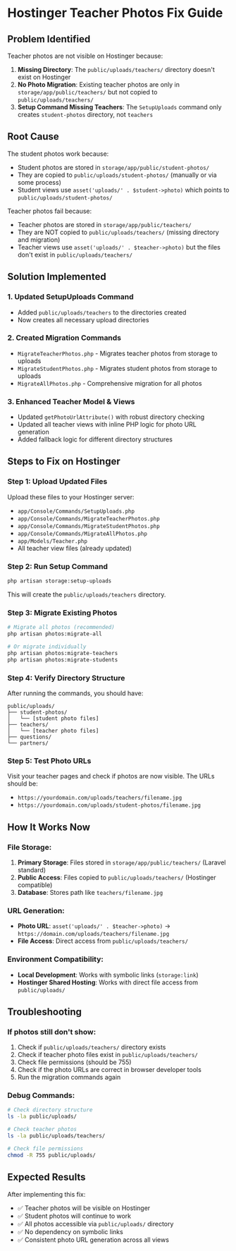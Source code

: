 # Hostinger Teacher Photos Fix Guide

## Problem Identified

Teacher photos are not visible on Hostinger because:

1. **Missing Directory**: The `public/uploads/teachers/` directory doesn't exist on Hostinger
2. **No Photo Migration**: Existing teacher photos are only in `storage/app/public/teachers/` but not copied to `public/uploads/teachers/`
3. **Setup Command Missing Teachers**: The `SetupUploads` command only creates `student-photos` directory, not `teachers`

## Root Cause

The student photos work because:
- Student photos are stored in `storage/app/public/student-photos/`
- They are copied to `public/uploads/student-photos/` (manually or via some process)
- Student views use `asset('uploads/' . $student->photo)` which points to `public/uploads/student-photos/`

Teacher photos fail because:
- Teacher photos are stored in `storage/app/public/teachers/`
- They are NOT copied to `public/uploads/teachers/` (missing directory and migration)
- Teacher views use `asset('uploads/' . $teacher->photo)` but the files don't exist in `public/uploads/teachers/`

## Solution Implemented

### 1. Updated SetupUploads Command
- Added `public/uploads/teachers` to the directories created
- Now creates all necessary upload directories

### 2. Created Migration Commands
- `MigrateTeacherPhotos.php` - Migrates teacher photos from storage to uploads
- `MigrateStudentPhotos.php` - Migrates student photos from storage to uploads  
- `MigrateAllPhotos.php` - Comprehensive migration for all photos

### 3. Enhanced Teacher Model & Views
- Updated `getPhotoUrlAttribute()` with robust directory checking
- Updated all teacher views with inline PHP logic for photo URL generation
- Added fallback logic for different directory structures

## Steps to Fix on Hostinger

### Step 1: Upload Updated Files
Upload these files to your Hostinger server:
- `app/Console/Commands/SetupUploads.php`
- `app/Console/Commands/MigrateTeacherPhotos.php`
- `app/Console/Commands/MigrateStudentPhotos.php`
- `app/Console/Commands/MigrateAllPhotos.php`
- `app/Models/Teacher.php`
- All teacher view files (already updated)

### Step 2: Run Setup Command
```bash
php artisan storage:setup-uploads
```
This will create the `public/uploads/teachers` directory.

### Step 3: Migrate Existing Photos
```bash
# Migrate all photos (recommended)
php artisan photos:migrate-all

# Or migrate individually
php artisan photos:migrate-teachers
php artisan photos:migrate-students
```

### Step 4: Verify Directory Structure
After running the commands, you should have:
```
public/uploads/
├── student-photos/
│   └── [student photo files]
├── teachers/
│   └── [teacher photo files]
├── questions/
└── partners/
```

### Step 5: Test Photo URLs
Visit your teacher pages and check if photos are now visible. The URLs should be:
- `https://yourdomain.com/uploads/teachers/filename.jpg`
- `https://yourdomain.com/uploads/student-photos/filename.jpg`

## How It Works Now

### File Storage:
1. **Primary Storage**: Files stored in `storage/app/public/teachers/` (Laravel standard)
2. **Public Access**: Files copied to `public/uploads/teachers/` (Hostinger compatible)
3. **Database**: Stores path like `teachers/filename.jpg`

### URL Generation:
- **Photo URL**: `asset('uploads/' . $teacher->photo)` → `https://domain.com/uploads/teachers/filename.jpg`
- **File Access**: Direct access from `public/uploads/teachers/`

### Environment Compatibility:
- **Local Development**: Works with symbolic links (`storage:link`)
- **Hostinger Shared Hosting**: Works with direct file access from `public/uploads/`

## Troubleshooting

### If photos still don't show:
1. Check if `public/uploads/teachers/` directory exists
2. Check if teacher photo files exist in `public/uploads/teachers/`
3. Check file permissions (should be 755)
4. Check if the photo URLs are correct in browser developer tools
5. Run the migration commands again

### Debug Commands:
```bash
# Check directory structure
ls -la public/uploads/

# Check teacher photos
ls -la public/uploads/teachers/

# Check file permissions
chmod -R 755 public/uploads/
```

## Expected Results

After implementing this fix:
- ✅ Teacher photos will be visible on Hostinger
- ✅ Student photos will continue to work
- ✅ All photos accessible via `public/uploads/` directory
- ✅ No dependency on symbolic links
- ✅ Consistent photo URL generation across all views
